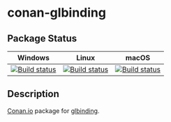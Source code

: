# conan-glbinding

## Package Status

| Windows | Linux | macOS |
|:-------:|:-----:|:-----:|
|[![Build status](https://ci.appveyor.com/api/projects/status/3cc915r3v878vqtg/branch/testing%2F3.1.0?svg=true)](https://ci.appveyor.com/project/SpaceIm/conan-glbinding)|[![Build status](https://github.com/SpaceIm/conan-glbinding/workflows/.github/workflows/linux.yml/badge.svg?branch=testing%2F3.1.0)](https://github.com/SpaceIm/conan-glbinding/actions/workflows/linux.yml?query=branch%3Atesting%2F3.1.0)|[![Build status](https://github.com/SpaceIm/conan-glbinding/workflows/.github/workflows/macos.yml/badge.svg?branch=testing%2F3.1.0)](https://github.com/SpaceIm/conan-glbinding/actions/workflows/macos.yml?query=branch%3Atesting%2F3.1.0)|

## Description

[Conan.io](https://conan.io) package for [glbinding](https://github.com/cginternals/glbinding).
